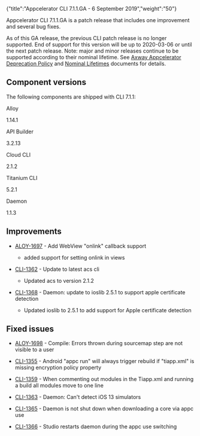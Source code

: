 {"title":"Appcelerator CLI 7.1.1.GA - 6 September 2019","weight":"50"} 

Appcelerator CLI 7.1.1.GA is a patch release that includes one improvement and several bug fixes.

As of this GA release, the previous CLI patch release is no longer supported. End of support for this version will be up to 2020-03-06 or until the next patch release. Note: major and minor releases continue to be supported according to their nominal lifetime. See [Axway Appcelerator Deprecation Policy](/docs/appc/AMPLIFY_Appcelerator_Services_Overview/Axway_Appcelerator_Deprecation_Policy/) and [Nominal Lifetimes](/docs/appc/AMPLIFY_Appcelerator_Services_Overview/Axway_Appcelerator_Product_Lifecycle/#NominalLifetimes) documents for details.

## Component versions

The following components are shipped with CLI 7.1.1:

Alloy

1.14.1

API Builder

3.2.13

Cloud CLI

2.1.2

Titanium CLI

5.2.1

Daemon

1.1.3

## Improvements

*   [ALOY-1697](https://jira.appcelerator.org/browse/ALOY-1697) - Add WebView "onlink" callback support
    
    *   added support for setting onlink in views
        
*   [CLI-1362](https://jira.appcelerator.org/browse/CLI-1362) - Update to latest acs cli
    
    *   Updated acs to version 2.1.2
        
*   [CLI-1368](https://jira.appcelerator.org/browse/CLI-1368) - Daemon: update to ioslib 2.5.1 to support apple certificate detection
    
    *   Updated ioslib to 2.5.1 to add support for Apple certificate detection
        

## Fixed issues

*   [ALOY-1698](https://jira.appcelerator.org/browse/ALOY-1698) - Compile: Errors thrown during sourcemap step are not visible to a user
    
*   [CLI-1355](https://jira.appcelerator.org/browse/CLI-1355) - Android "appc run" will always trigger rebuild if "tiapp.xml" is missing encryption policy property
    
*   [CLI-1359](https://jira.appcelerator.org/browse/CLI-1359) - When commenting out modules in the Tiapp.xml and running a build all modules move to one line
    
*   [CLI-1363](https://jira.appcelerator.org/browse/CLI-1363) - Daemon: Can't detect iOS 13 simulators
    
*   [CLI-1365](https://jira.appcelerator.org/browse/CLI-1365) - Daemon is not shut down when downloading a core via appc use
    
*   [CLI-1366](https://jira.appcelerator.org/browse/CLI-1366) - Studio restarts daemon during the appc use switching